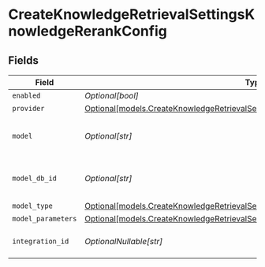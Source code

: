 # CreateKnowledgeRetrievalSettingsKnowledgeRerankConfig


## Fields

| Field                                                                                                                                                              | Type                                                                                                                                                               | Required                                                                                                                                                           | Description                                                                                                                                                        |
| ------------------------------------------------------------------------------------------------------------------------------------------------------------------ | ------------------------------------------------------------------------------------------------------------------------------------------------------------------ | ------------------------------------------------------------------------------------------------------------------------------------------------------------------ | ------------------------------------------------------------------------------------------------------------------------------------------------------------------ |
| `enabled`                                                                                                                                                          | *Optional[bool]*                                                                                                                                                   | :heavy_minus_sign:                                                                                                                                                 | N/A                                                                                                                                                                |
| `provider`                                                                                                                                                         | [Optional[models.CreateKnowledgeRetrievalSettingsKnowledgeResponseProvider]](../models/createknowledgeretrievalsettingsknowledgeresponseprovider.md)               | :heavy_minus_sign:                                                                                                                                                 | N/A                                                                                                                                                                |
| `model`                                                                                                                                                            | *Optional[str]*                                                                                                                                                    | :heavy_minus_sign:                                                                                                                                                 | The name of the model to use                                                                                                                                       |
| `model_db_id`                                                                                                                                                      | *Optional[str]*                                                                                                                                                    | :heavy_minus_sign:                                                                                                                                                 | The ID of the model in the database                                                                                                                                |
| `model_type`                                                                                                                                                       | [Optional[models.CreateKnowledgeRetrievalSettingsKnowledgeResponseModelType]](../models/createknowledgeretrievalsettingsknowledgeresponsemodeltype.md)             | :heavy_minus_sign:                                                                                                                                                 | N/A                                                                                                                                                                |
| `model_parameters`                                                                                                                                                 | [Optional[models.CreateKnowledgeRetrievalSettingsKnowledgeResponseModelParameters]](../models/createknowledgeretrievalsettingsknowledgeresponsemodelparameters.md) | :heavy_minus_sign:                                                                                                                                                 | N/A                                                                                                                                                                |
| `integration_id`                                                                                                                                                   | *OptionalNullable[str]*                                                                                                                                            | :heavy_minus_sign:                                                                                                                                                 | The id of the resource                                                                                                                                             |